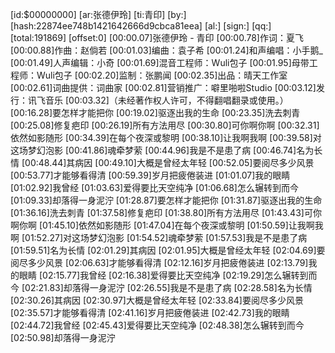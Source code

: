 ﻿[id:$00000000]
[ar:张德伊玲]
[ti:青印]
[by:]
[hash:22874ee748b1421642666d9cbca81eea]
[al:]
[sign:]
[qq:]
[total:191869]
[offset:0]
[00:00.07]张德伊玲 - 青印
[00:00.78]作词：夏飞
[00:00.88]作曲：赵倘若
[00:01.03]编曲：袁子希
[00:01.24]和声编唱：小手鹅_
[00:01.49]人声编辑：小奇
[00:01.69]混音工程师：Wuli包子
[00:01.95]母带工程师：Wuli包子
[00:02.20]监制：张鹏闻
[00:02.35]出品：晴天工作室
[00:02.61]词曲提供：词曲家
[00:02.81]营销推广：噼里啪啦Studio
[00:03.12]发行：讯飞音乐
[00:03.32]（未经著作权人许可，不得翻唱翻录或使用。）
[00:16.28]要怎样才能把你
[00:19.02]驱逐出我的生命
[00:23.35]洗去刺青
[00:25.08]修复疤印
[00:26.19]所有方法用尽
[00:30.80]可你啊你啊
[00:32.31]依然如影随形
[00:34.39]在每个夜深或黎明
[00:38.10]让我啊我啊
[00:39.58]对这场梦幻泡影
[00:41.86]魂牵梦萦
[00:44.96]我是不是患了病
[00:46.74]名为长情
[00:48.44]其病因
[00:49.10]大概是曾经太年轻
[00:52.05]要阅尽多少风景
[00:53.77]才能够看得清
[00:59.39]岁月把疲倦装进
[01:01.07]我的眼睛
[01:02.92]我曾经
[01:03.63]爱得要比天空纯净
[01:06.68]怎么辗转到而今
[01:09.33]却落得一身泥泞
[01:28.87]要怎样才能把你
[01:31.87]驱逐出我的生命
[01:36.16]洗去刺青
[01:37.58]修复疤印
[01:38.80]所有方法用尽
[01:43.43]可你啊你啊
[01:45.10]依然如影随形
[01:47.04]在每个夜深或黎明
[01:50.59]让我啊我啊
[01:52.27]对这场梦幻泡影
[01:54.52]魂牵梦萦
[01:57.53]我是不是患了病
[01:59.51]名为长情
[02:01.29]其病因
[02:01.95]大概是曾经太年轻
[02:04.69]要阅尽多少风景
[02:06.63]才能够看得清
[02:12.16]岁月把疲倦装进
[02:13.79]我的眼睛
[02:15.77]我曾经
[02:16.38]爱得要比天空纯净
[02:19.29]怎么辗转到而今
[02:21.83]却落得一身泥泞
[02:26.55]我是不是患了病
[02:28.58]名为长情
[02:30.26]其病因
[02:30.97]大概是曾经太年轻
[02:33.84]要阅尽多少风景
[02:35.57]才能够看得清
[02:41.16]岁月把疲倦装进
[02:42.73]我的眼睛
[02:44.72]我曾经
[02:45.43]爱得要比天空纯净
[02:48.38]怎么辗转到而今
[02:50.98]却落得一身泥泞
